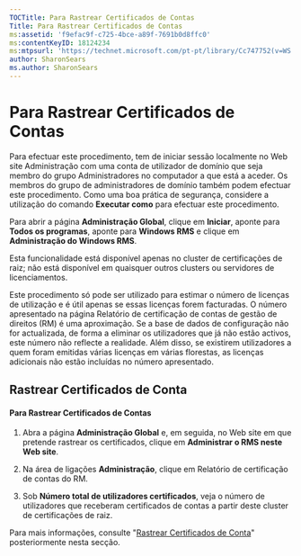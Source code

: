 ```yaml
---
TOCTitle: Para Rastrear Certificados de Contas
Title: Para Rastrear Certificados de Contas
ms:assetid: 'f9efac9f-c725-4bce-a89f-7691b0d8ffc0'
ms:contentKeyID: 18124234
ms:mtpsurl: 'https://technet.microsoft.com/pt-pt/library/Cc747752(v=WS.10)'
author: SharonSears
ms.author: SharonSears
---
```


Para Rastrear Certificados de Contas
====================================

Para efectuar este procedimento, tem de iniciar sessão localmente no Web site Administração com uma conta de utilizador de domínio que seja membro do grupo Administradores no computador a que está a aceder. Os membros do grupo de administradores de domínio também podem efectuar este procedimento. Como uma boa prática de segurança, considere a utilização do comando **Executar como** para efectuar este procedimento.

Para abrir a página **Administração Global**, clique em **Iniciar**, aponte para **Todos os programas**, aponte para **Windows RMS** e clique em **Administração do Windows RMS**.

Esta funcionalidade está disponível apenas no cluster de certificações de raiz; não está disponível em quaisquer outros clusters ou servidores de licenciamentos.

Este procedimento só pode ser utilizado para estimar o número de licenças de utilização e é útil apenas se essas licenças forem facturadas. O número apresentado na página Relatório de certificação de contas de gestão de direitos (RM) é uma aproximação. Se a base de dados de configuração não for actualizada, de forma a eliminar os utilizadores que já não estão activos, este número não reflecte a realidade. Além disso, se existirem utilizadores a quem foram emitidas várias licenças em várias florestas, as licenças adicionais não estão incluídas no número apresentado.

Rastrear Certificados de Conta
------------------------------

#### Para Rastrear Certificados de Contas

1.  Abra a página **Administração Global** e, em seguida, no Web site em que pretende rastrear os certificados, clique em **Administrar o RMS neste Web site**.

2.  Na área de ligações **Administração**, clique em Relatório de certificação de contas do RM.

3.  Sob **Número total de utilizadores certificados**, veja o número de utilizadores que receberam certificados de contas a partir deste cluster de certificações de raiz.

Para mais informações, consulte "[Rastrear Certificados de Conta](https://technet.microsoft.com/5bb0f3cf-fc44-4e60-a93f-c789d6f8a902)" posteriormente nesta secção.
